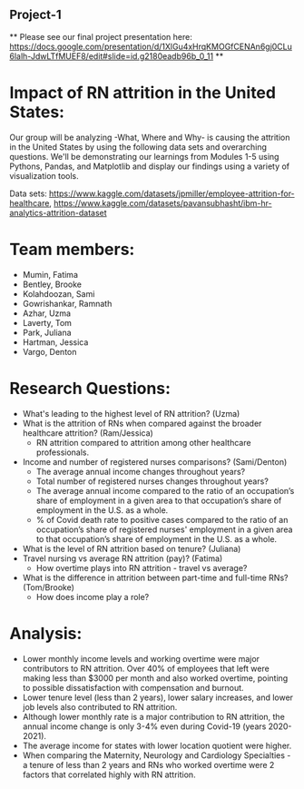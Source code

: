 ## Project-1

** Please see our final project presentation here: https://docs.google.com/presentation/d/1XlGu4xHrqKMOGfCENAn6gj0CLu6lalh-JdwLTfMUEF8/edit#slide=id.g2180eadb96b_0_11 **

# Impact of RN attrition in the United States:
Our group will be analyzing -What, Where and Why- is causing the attrition in the United States by using the following data sets and overarching questions. We'll be demonstrating our learnings from Modules 1-5 using Pythons, Pandas, and Matplotlib and display our findings using a variety of visualization tools.

Data sets: https://www.kaggle.com/datasets/jpmiller/employee-attrition-for-healthcare, https://www.kaggle.com/datasets/pavansubhasht/ibm-hr-analytics-attrition-dataset

# Team members:
- Mumin, Fatima
- Bentley, Brooke
- Kolahdoozan, Sami
- Gowrishankar, Ramnath
- Azhar, Uzma
- Laverty, Tom
- Park, Juliana
- Hartman, Jessica
- Vargo, Denton

# Research Questions:
- What's leading to the highest level of RN attrition? (Uzma)
- What is the attrition of RNs when compared against the broader healthcare attrition? (Ram/Jessica)
    - RN attrition compared to attrition among other healthcare professionals.
- Income and number of registered nurses comparisons? (Sami/Denton)
    - The average annual income changes throughout years?
    - Total number of registered nurses changes throughout years?
    - The average annual income compared to the ratio of an occupation’s share of employment in a given area to that occupation’s share of employment in the U.S. as a whole.
    - % of Covid death rate to positive cases compared to the ratio of an occupation’s share of registered nurses' employment in a given area to that occupation’s share of employment in the U.S. as a whole.
- What is the level of RN attrition based on tenure? (Juliana)
- Travel nursing vs average RN attrition (pay)? (Fatima)
    - How overtime plays into RN attrition - travel vs average?
- What is the difference in attrition between part-time and full-time RNs? (Tom/Brooke)
    - How does income play a role? 

# Analysis:
- Lower monthly income levels and working overtime were major contributors to RN attrition.  Over 40% of employees that left were making less than $3000 per month and also worked overtime, pointing to possible dissatisfaction with compensation and burnout. 
- Lower tenure level (less than 2 years), lower salary increases, and lower job levels also contributed to RN attrition.
- Although lower monthly rate is a major contribution to RN attrition, the annual income change is only 3-4% even during Covid-19 (years 2020-2021).
- The average income for states with lower location quotient were higher. 
- When comparing the Maternity, Neurology and Cardiology Specialties - a tenure of less than 2 years and RNs who worked overtime were 2 factors that correlated highly with RN attrition. 

